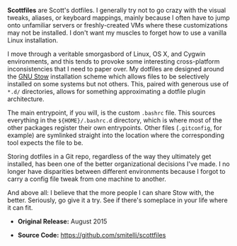 **Scottfiles** are Scott's dotfiles. I generally try not to go crazy with the visual tweaks, aliases, or keyboard mappings, mainly because I often have to jump onto unfamiliar servers or freshly-created VMs where these customizations may not be installed. I don't want my muscles to forget how to use a vanilla Linux installation.

I move through a veritable smorgasbord of Linux, OS X, and Cygwin environments, and this tends to provoke some interesting cross-platform inconsistencies that I need to paper over. My dotfiles are designed around the [GNU Stow](https://www.gnu.org/software/stow/) installation scheme which allows files to be selectively installed on some systems but not others. This, paired with generous use of `*.d/` directories, allows for something approximating a dotfile plugin architecture.

The main entrypoint, if you will, is the custom `.bashrc` file. This sources everything in the `${HOME}/.bashrc.d` directory, which is where most of the other packages register their own entrypoints. Other files (`.gitconfig`, for example) are symlinked straight into the location where the corresponding tool expects the file to be.

Storing dotfiles in a Git repo, regardless of the way they ultimately get installed, has been one of the better organizational decisions I've made. I no longer have disparities between different environments because I forgot to carry a config file tweak from one machine to another.

And above all: I believe that the more people I can share Stow with, the better. Seriously, go give it a try. See if there's someplace in your life where it can fit.

* **Original Release:** August 2015

* **Source Code:** <https://github.com/smitelli/scottfiles>

